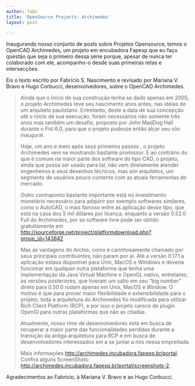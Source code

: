 ```yaml
---
author: fabs
title: 'OpenSource Projects: Archimedes'
layout: post

---
```

Inaugurando nosso conjunto de posts sobre Projetos Opensource, temos o OpenCAD Archimedes, um projeto em encubadora Fapesp que eu faço questão que seja o primeiro dessa série porque, apesar de nunca ter colaborado com ele, acompanho-o desde suas primeiras retas e intersecções.

Eis o texto escrito por Fabrício S. Nascimento e revisado por Mariana V. Bravo e Hugo Corbucci, desenvolvedores, sobre o OpenCAD Archimedes.

> Ainda que o início de sua construção tenha se dado apenas em 2005, o projeto Archimedes teve seu nascimento anos antes, nas idéias de um arquiteto paulistano. Entretanto, deste a data de sua concepção até o início de sua execução, foram necessários não somente três anos mas também um desafio, proposto por John MadDog Hall durante o Fisl 6.0, para que o projeto pudesse então alçar seu vôo inaugural.
> 
> Hoje, um ano e meio após seus primeiros passos , o projeto Archimedes vem se mostrando bastante promissor. E ao contrário do que é comum na maior parte dos software do tipo CAD, o projeto, ainda que possa ser usado para tal, não vem diretamente atender engenheiros e seus desenhos técnicos, mas sim arquitetos, um segmento de usuários pouco contente com as atuais ferramentas do mercado.
> 
> Outro contraponto bastante importante está no investimento monetário necessário para adquirir por exemplo softwares similares, como o AutoCAD, o mais famoso entre as aplicação desse tipo, que está na casa dos 5 mil dólares por licença, enquanto a versão 0.52.0 Full do Archimedes, por se software livre pode ser obtido gratuitamente em <http://sourceforge.net/project/platformdownload.php?group_id=143642>
> 
> Mas as vantagens do Archie, como é carinhosamente chamado por seus principais contribuintes, não param por ai. Até a versão 0.17.1 a aplicação estava disponível para Unix, MacOS e Windows e deveria funcionar em qualquer outra plataforma que tenha uma implementação da Java Virtual Machine e OpenGL nativo, entretanto, as versões posteriores, que tiveram um salto em seu “big number” direto para 0.50.0 rodam apenas em Unix, MacOS e Window. O motivo é que para prover maior flexibilidade e extensibilidade para o projeto, toda a arquitetura do Archimedes foi modificada para utilizar Rich Client Platform (RCP), e por isso o projeto carece de plugin OpenGl para outras plataformas que não as citadas.
> 
> Atualmente, nosso time de desenvolvedores está em busca de recuperar a maior parte das funcionalidades perdidas durante a transição da antiga arquitetura para RCP e em busca de desenvolvedores interessados em a se juntar a nós nessa empreitada.
> 
> Mais informações <http://archimedes.incubadora.fapesp.br/portal>.  
> Confira alguns ScreenShots: <http://archimedes.incubadora.fapesp.br/portal/screenshots-2>.

Agradecimentos ao Fabrício, à Mariana V. Bravo e ao Hugo Corbucci. 



















